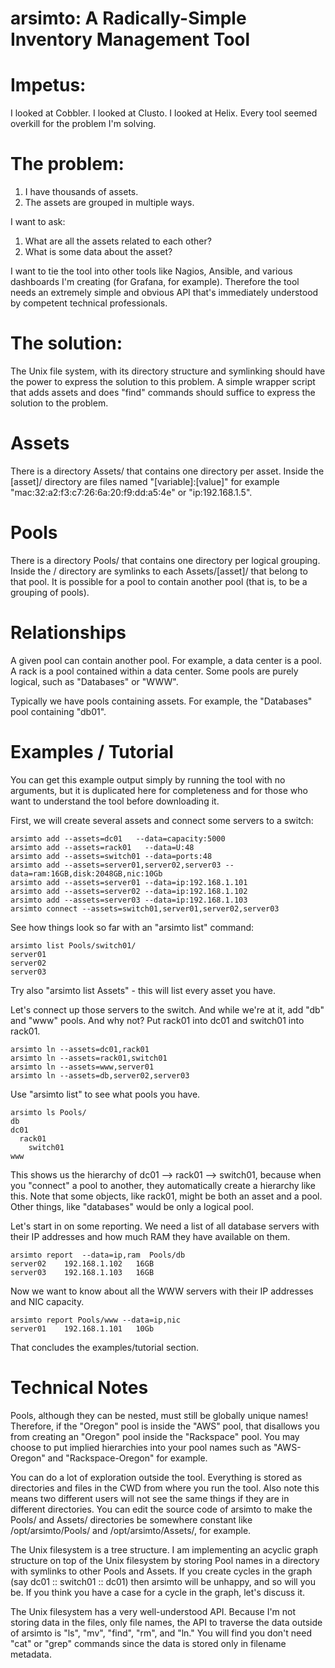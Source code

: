arsimto: A Radically-Simple Inventory Management Tool
=====================================================

Impetus:
========

I looked at Cobbler. I looked at Clusto. I looked at Helix. Every tool seemed overkill for the problem I'm solving.

The problem:
============

1. I have thousands of assets.
2. The assets are grouped in multiple ways.

I want to ask:

1. What are all the assets related to each other?
2. What is some data about the asset?

I want to tie the tool into other tools like Nagios, Ansible, and various dashboards I'm creating (for Grafana, for example). Therefore the tool needs an extremely simple and obvious API that's immediately understood by competent technical professionals.

The solution:
=============

The Unix file system, with its directory structure and symlinking should have the power to express the solution to this problem. A simple wrapper script that adds assets and does "find" commands should suffice to express the solution to the problem.

Assets
======

There is a directory Assets/ that contains one directory per asset. Inside the [asset]/ directory are files named "[variable]:[value]" for example "mac:32:a2:f3:c7:26:6a:20:f9:dd:a5:4e" or "ip:192.168.1.5".

Pools
=====

There is a directory Pools/ that contains one directory per logical grouping. Inside the <pool>/ directory are symlinks to each Assets/[asset]/ that belong to that pool. It is possible for a pool to contain another pool (that is, to be a grouping of pools).

Relationships
=============

A given pool can contain another pool. For example, a data center is a pool. A rack is a pool contained within a data center. Some pools are purely logical, such as "Databases" or "WWW".

Typically we have pools containing assets. For example, the "Databases" pool containing "db01".

Examples / Tutorial
===================

You can get this example output simply by running the tool with no arguments, but it is duplicated here for completeness and for those who want to understand the tool before downloading it.

First, we will create several assets and connect some servers to a switch:

    arsimto add --assets=dc01   --data=capacity:5000
    arsimto add --assets=rack01   --data=U:48
    arsimto add --assets=switch01 --data=ports:48
    arsimto add --assets=server01,server02,server03 --data=ram:16GB,disk:2048GB,nic:10Gb
    arsimto add --assets=server01 --data=ip:192.168.1.101
    arsimto add --assets=server02 --data=ip:192.168.1.102
    arsimto add --assets=server03 --data=ip:192.168.1.103
    arsimto connect --assets=switch01,server01,server02,server03
    
See how things look so far with an "arsimto list" command:

    arsimto list Pools/switch01/
    server01
    server02
    server03

Try also "arsimto list Assets" - this will list every asset you have.

Let's connect up those servers to the switch. And while we're at it, add "db" and "www" pools. And why not? Put rack01 into dc01 and switch01 into rack01.
    
    arsimto ln --assets=dc01,rack01
    arsimto ln --assets=rack01,switch01
    arsimto ln --assets=www,server01
    arsimto ln --assets=db,server02,server03

Use "arsimto list" to see what pools you have.

    arsimto ls Pools/
    db
    dc01
      rack01
        switch01
    www

This shows us the hierarchy of dc01 --> rack01 --> switch01, because when you "connect" a pool to another, they automatically create a hierarchy like this. Note that some objects, like rack01, might be both an asset and a pool. Other things, like "databases" would be only a logical pool.

Let's start in on some reporting. We need a list of all database servers with their IP addresses and how much RAM they have available on them.

    arsimto report  --data=ip,ram  Pools/db
    server02	192.168.1.102	16GB
    server03	192.168.1.103	16GB

Now we want to know about all the WWW servers with their IP addresses and NIC capacity.
    
    arsimto report Pools/www --data=ip,nic
    server01	192.168.1.101	10Gb

That concludes the examples/tutorial section.

Technical Notes
===============

Pools, although they can be nested, must still be globally unique names! Therefore, if the "Oregon" pool is inside the "AWS" pool, that disallows you from creating an "Oregon" pool inside the "Rackspace" pool. You may choose to put implied hierarchies into your pool names such as "AWS-Oregon" and "Rackspace-Oregon" for example.

You can do a lot of exploration outside the tool. Everything is stored as directories and files in the CWD from where you run the tool. Also note this means two different users will not see the same things if they are in different directories. You can edit the source code of arsimto to make the Pools/ and Assets/ directories be somewhere constant like /opt/arsimto/Pools/ and /opt/arsimto/Assets/, for example.

The Unix filesystem is a tree structure. I am implementing an acyclic graph structure on top of the Unix filesystem by storing Pool names in a directory with symlinks to other Pools and Assets. If you create cycles in the graph (say dc01 :: switch01 :: dc01) then arsimto will be unhappy, and so will you be. If you think you have a case for a cycle in the graph, let's discuss it.

The Unix filesystem has a very well-understood API. Because I'm not storing data in the files, only file names, the API to traverse the data outside of arsimto is "ls", "mv", "find", "rm", and "ln." You will find you don't need "cat" or "grep" commands since the data is stored only in filename metadata.

